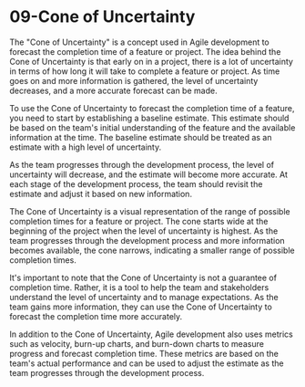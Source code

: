 # 09-Cone of Uncertainty

The "Cone of Uncertainty" is a concept used in Agile development to forecast the completion time of a feature or project. The idea behind the Cone of Uncertainty is that early on in a project, there is a lot of uncertainty in terms of how long it will take to complete a feature or project. As time goes on and more information is gathered, the level of uncertainty decreases, and a more accurate forecast can be made.

To use the Cone of Uncertainty to forecast the completion time of a feature, you need to start by establishing a baseline estimate. This estimate should be based on the team's initial understanding of the feature and the available information at the time. The baseline estimate should be treated as an estimate with a high level of uncertainty.

As the team progresses through the development process, the level of uncertainty will decrease, and the estimate will become more accurate. At each stage of the development process, the team should revisit the estimate and adjust it based on new information.

The Cone of Uncertainty is a visual representation of the range of possible completion times for a feature or project. The cone starts wide at the beginning of the project when the level of uncertainty is highest. As the team progresses through the development process and more information becomes available, the cone narrows, indicating a smaller range of possible completion times.

It's important to note that the Cone of Uncertainty is not a guarantee of completion time. Rather, it is a tool to help the team and stakeholders understand the level of uncertainty and to manage expectations. As the team gains more information, they can use the Cone of Uncertainty to forecast the completion time more accurately.

In addition to the Cone of Uncertainty, Agile development also uses metrics such as velocity, burn-up charts, and burn-down charts to measure progress and forecast completion time. These metrics are based on the team's actual performance and can be used to adjust the estimate as the team progresses through the development process.
